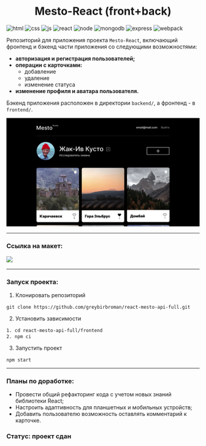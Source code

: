 
<h1 align="center">Mesto-React (front+back)</h1>

![html](https://img.shields.io/badge/html-F5F5F5?style=for-the-badge&logo=html5&logoColor=#E34F26)
![css](https://img.shields.io/badge/css-F5F5F5?style=for-the-badge&logo=css3&logoColor=0000FF) 
![js](https://img.shields.io/badge/JavaScript-F5F5F5?style=for-the-badge&logo=JavaScript&logoColor=#F7DF1E)
![react](https://img.shields.io/badge/React-F5F5F5?style=for-the-badge&logo=React&logoColor=#61DAFB)
![node](https://img.shields.io/badge/Node.js-F5F5F5?style=for-the-badge&logo=Node.js&logoColor=#339933)
![mongodb](https://img.shields.io/badge/mongodb-F5F5F5?style=for-the-badge&logo=mongodb&logoColor=#47A248)
![express](https://img.shields.io/badge/express.js-F5F5F5?style=for-the-badge&logo=&logoColor=#000000)
![webpack](https://img.shields.io/badge/webpack-F5F5F5?style=for-the-badge&logo=webpack&logoColor=#F05032)



Репозиторий для приложения проекта `Mesto-React`, включающий фронтенд и бэкенд части приложения со следующими возможностями: 
+ **авторизация и регистрация пользователей;**
+ **операции с карточками:**
    + добавление
    + удаление
    + изменение статуса
+ **изменение профиля и аватара пользователя.**


Бэкенд приложения расположен в директории `backend/`, а фронтенд - в `frontend/`. 

<img src="./frontend/src/images/mainpage.png"/>

___


### Ссылка на макет:
<a href="https://www.figma.com/file/5H3gsn5lIGPwzBPby9jAOo/JavaScript.-Sprint-12?node-id=4453%3A2&t=XdZyUJ6xxjmUTwvd-0"><img src="https://img.shields.io/badge/figma-F5F5F5?style=for-the-badge&logo=figma&logoColor=#F24E1E"/></a>
___

### Запуск проекта:
1. Клонировать репозиторий
```
git clone https://github.com/greybirbroman/react-mesto-api-full.git
```
2. Установить зависимости
```
1. cd react-mesto-api-full/frontend
2. npm ci
```
3. Запустить проект 
```
npm start
```
___

### Планы по доработке:
+ Провести общий рефакторинг кода с учетом новых знаний библиотеки React;
+ Настроить адаптивность для планшетных и мобильных устройств;
+ Добавить пользователю возможность оставлять комментарий к карточке.
  
### Статус: проект сдан 
